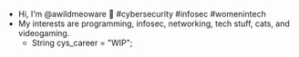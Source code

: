 - Hi, I’m @awildmeoware 👋 #cybersecurity #infosec #womenintech
- My interests are programming, infosec, networking, tech stuff, cats, and videogaming.
  - String cys_career = "WIP";

<!---
awildchocobo/awildchocobo is a ✨ special ✨ repository because its `README.md` (this file) appears on your GitHub profile.
You can click the Preview link to take a look at your changes.
--->
